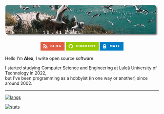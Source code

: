 ![colony of seagulls near the sea]

<p align="center">
    <a href="https://larus.se">
        <img alt="Blog" src="assets/blog-badge.png">
    </a>
    <a href="https://github.com/lmas/lmas/discussions">
        <img alt="Mail" src="assets/comment-badge.png">
    </a>
    <a href="mailto:hello@larus.se">
        <img alt="Mail" src="assets/mail-badge.png">
    </a>
</p>

Hello I'm **Alex**, I write open source software.

I started studying Computer Science and Engineering at Luleå University of Technology in 2022, \
but I've been programming as a hobbyist (in one way or another) since around 2002.

---

[![langs]](https://github.com/anuraghazra/github-readme-stats)

[![stats]](https://github.com/DenverCoder1/github-readme-streak-stats)

[colony of seagulls near the sea]: assets/seagulls.png
[langs]: https://github-readme-stats.vercel.app/api/top-langs?username=lmas&layout=compact&hide_border=true&title_color=151515
[stats]: https://github-readme-streak-stats.herokuapp.com/?user=lmas&hide_border=true
